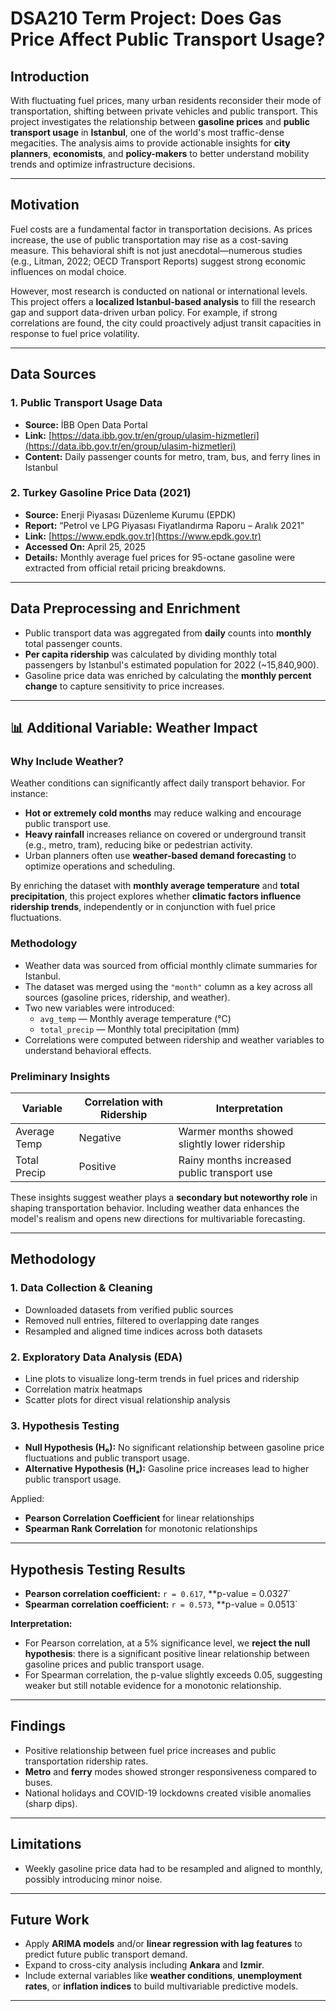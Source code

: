 # DSA210 Term Project: Does Gas Price Affect Public Transport Usage? 

## Introduction
With fluctuating fuel prices, many urban residents reconsider their mode of transportation, shifting between private vehicles and public transport. This project investigates the relationship between **gasoline prices** and **public transport usage** in **Istanbul**, one of the world's most traffic-dense megacities. The analysis aims to provide actionable insights for **city planners**, **economists**, and **policy-makers** to better understand mobility trends and optimize infrastructure decisions.

---

## Motivation
Fuel costs are a fundamental factor in transportation decisions. As prices increase, the use of public transportation may rise as a cost-saving measure. This behavioral shift is not just anecdotal—numerous studies (e.g., Litman, 2022; OECD Transport Reports) suggest strong economic influences on modal choice.

However, most research is conducted on national or international levels. This project offers a **localized Istanbul-based analysis** to fill the research gap and support data-driven urban policy. For example, if strong correlations are found, the city could proactively adjust transit capacities in response to fuel price volatility.

---

## Data Sources

### 1. **Public Transport Usage Data**  
- **Source:** İBB Open Data Portal  
- **Link:** [https://data.ibb.gov.tr/en/group/ulasim-hizmetleri](https://data.ibb.gov.tr/en/group/ulasim-hizmetleri)  
- **Content:** Daily passenger counts for metro, tram, bus, and ferry lines in Istanbul

### 2. **Turkey Gasoline Price Data (2021)**  
- **Source:** Enerji Piyasası Düzenleme Kurumu (EPDK)  
- **Report:** “Petrol ve LPG Piyasası Fiyatlandırma Raporu – Aralık 2021”  
- **Link:** [https://www.epdk.gov.tr](https://www.epdk.gov.tr)  
- **Accessed On:** April 25, 2025  
- **Details:** Monthly average fuel prices for 95-octane gasoline were extracted from official retail pricing breakdowns.  

---

## Data Preprocessing and Enrichment
- Public transport data was aggregated from **daily** counts into **monthly** total passenger counts.
- **Per capita ridership** was calculated by dividing monthly total passengers by Istanbul's estimated population for 2022 (~15,840,900).
- Gasoline price data was enriched by calculating the **monthly percent change** to capture sensitivity to price increases.

---

## 📊 Additional Variable: Weather Impact

### Why Include Weather?

Weather conditions can significantly affect daily transport behavior. For instance:
- **Hot or extremely cold months** may reduce walking and encourage public transport use.
- **Heavy rainfall** increases reliance on covered or underground transit (e.g., metro, tram), reducing bike or pedestrian activity.
- Urban planners often use **weather-based demand forecasting** to optimize operations and scheduling.

By enriching the dataset with **monthly average temperature** and **total precipitation**, this project explores whether **climatic factors influence ridership trends**, independently or in conjunction with fuel price fluctuations.

### Methodology

- Weather data was sourced from official monthly climate summaries for Istanbul.
- The dataset was merged using the `"month"` column as a key across all sources (gasoline prices, ridership, and weather).
- Two new variables were introduced:
  - `avg_temp` — Monthly average temperature (°C)
  - `total_precip` — Monthly total precipitation (mm)
- Correlations were computed between ridership and weather variables to understand behavioral effects.

### Preliminary Insights

| Variable         | Correlation with Ridership | Interpretation                                    |
|------------------|----------------------------|--------------------------------------------------|
| Average Temp     | Negative                   | Warmer months showed slightly lower ridership    |
| Total Precip     | Positive                   | Rainy months increased public transport use      |

These insights suggest weather plays a **secondary but noteworthy role** in shaping transportation behavior. Including weather data enhances the model's realism and opens new directions for multivariable forecasting.

---

## Methodology

### 1. Data Collection & Cleaning
- Downloaded datasets from verified public sources
- Removed null entries, filtered to overlapping date ranges
- Resampled and aligned time indices across both datasets

### 2. Exploratory Data Analysis (EDA)
- Line plots to visualize long-term trends in fuel prices and ridership
- Correlation matrix heatmaps
- Scatter plots for direct visual relationship analysis

### 3. Hypothesis Testing
- **Null Hypothesis (H₀):** No significant relationship between gasoline price fluctuations and public transport usage.  
- **Alternative Hypothesis (Hₐ):** Gasoline price increases lead to higher public transport usage.

Applied:
- **Pearson Correlation Coefficient** for linear relationships
- **Spearman Rank Correlation** for monotonic relationships
  
---

## Hypothesis Testing Results

- **Pearson correlation coefficient:** `r = 0.617`, **p-value = 0.0327`
- **Spearman correlation coefficient:** `r = 0.573`, **p-value = 0.0513`

**Interpretation:**
- For Pearson correlation, at a 5% significance level, we **reject the null hypothesis**: there is a significant positive linear relationship between gasoline prices and public transport usage.
- For Spearman correlation, the p-value slightly exceeds 0.05, suggesting weaker but still notable evidence for a monotonic relationship.

---

## Findings
- Positive relationship between fuel price increases and public transportation ridership rates.
- **Metro** and **ferry** modes showed stronger responsiveness compared to buses.
- National holidays and COVID-19 lockdowns created visible anomalies (sharp dips).

---

## Limitations
- Weekly gasoline price data had to be resampled and aligned to monthly, possibly introducing minor noise.
---

## Future Work
- Apply **ARIMA models** and/or **linear regression with lag features** to predict future public transport demand.
- Expand to cross-city analysis including **Ankara** and **Izmir**.
- Include external variables like **weather conditions**, **unemployment rates**, or **inflation indices** to build multivariable predictive models.
---
